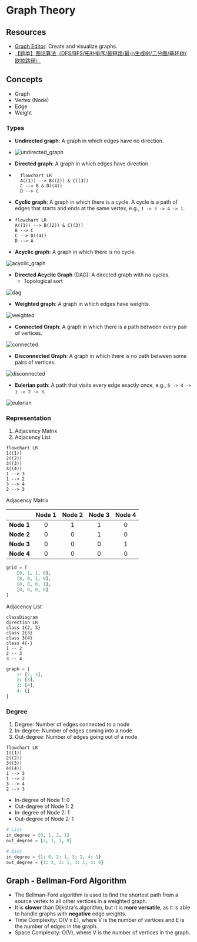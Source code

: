 # Graph Theory

## Resources

-   [Graph Editor](https://csacademy.com/app/graph_editor/): Create and visualize graphs.
-   [【题单】图论算法（DFS/BFS/拓扑排序/最短路/最小生成树/二分图/基环树/欧拉路径）](https://leetcode.cn/circle/discuss/01LUak/)

## Concepts

-   Graph
-   Vertex (Node)
-   Edge
-   Weight

### Types

-   **Undirected graph**: A graph in which edges have no direction.

-   ![undirected_graph](../assets/undirected_graph.png)

-   **Directed graph**: A graph in which edges have direction.
-   ```mermaid
      flowchart LR
      A((1)) --> B((2)) & C((3))
      C --> B & D((4))
      D --> C
    ```
-   **Cyclic graph**: A graph in which there is a cycle. A cycle is a path of edges that starts and ends at the same vertex, e.g., `1 -> 3 -> 4 -> 1`.

-   ```mermaid
    flowchart LR
    A((1)) --> B((2)) & C((3))
    B --> C
    C --> D((4))
    D --> A
    ```

-   **Acyclic graph**: A graph in which there is no cycle.

![acyclic_graph](../assets/graph_acyclic.png)

-   **Directed Acyclic Graph** (DAG): A directed graph with no cycles.
    -   Topological sort

![dag](../assets/graph_dag.png)

-   **Weighted graph**: A graph in which edges have weights.

![weighted](../assets/graph_weighted.png)

-   **Connected Graph**: A graph in which there is a path between every pair of vertices.

![connected](../assets/graph_connected.png)

-   **Disconnected Graph**: A graph in which there is no path between some pairs of vertices.

![disconnected](../assets/graph_disconnected.png)

-   **Eulerian path**: A path that visits every edge exactly once, e.g., `5 -> 4 -> 1 -> 2 -> 3`.

![eulerian](../assets/graph_eulerian.png)

### Representation

1. Adjacency Matrix
2. Adjacency List

```mermaid
flowchart LR
1((1))
2((2))
3((3))
4((4))
1 --> 3
1 --> 2
3 --> 4
2 --> 3
```

Adjacency Matrix

|            | Node 1 | Node 2 | Node 3 | Node 4 |
| :--------: | :----: | :----: | :----: | :----: |
| **Node 1** |   0    |   1    |   1    |   0    |
| **Node 2** |   0    |   0    |   1    |   0    |
| **Node 3** |   0    |   0    |   0    |   1    |
| **Node 4** |   0    |   0    |   0    |   0    |

```python
grid = [
    [0, 1, 1, 0],
    [0, 0, 1, 0],
    [0, 0, 0, 1],
    [0, 0, 0, 0]
]
```

Adjacency List

```mermaid
classDiagram
direction LR
class 1{2, 3}
class 2{3}
class 3{4}
class 4{-}
1 -- 2
2 -- 3
3 -- 4
```

```python
graph = {
    1: [2, 3],
    2: [3],
    3: [4],
    4: []
}
```

### Degree

1. Degree: Number of edges connected to a node
2. In-degree: Number of edges coming into a node
3. Out-degree: Number of edges going out of a node

```mermaid
flowchart LR
1((1))
2((2))
3((3))
4((4))
1 --> 3
1 --> 2
3 --> 4
2 --> 3
```

-   In-degree of Node 1: 0
-   Out-degree of Node 1: 2
-   In-degree of Node 2: 1
-   Out-degree of Node 2: 1

```python
# List
in_degree = [0, 1, 2, 1]
out_degree = [2, 1, 1, 0]

# Dict
in_degree = {1: 0, 2: 1, 3: 2, 4: 1}
out_degree = {1: 2, 2: 1, 3: 1, 4: 0}
```

## Graph - Bellman-Ford Algorithm

-   The Bellman-Ford algorithm is used to find the shortest path from a source vertex to all other vertices in a weighted graph.
-   It is **slower** than Dijkstra's algorithm, but it is **more versatile**, as it is able to handle graphs with **negative** edge weights.
-   Time Complexity: O(V x E), where V is the number of vertices and E is the number of edges in the graph.
-   Space Complexity: O(V), where V is the number of vertices in the graph.
